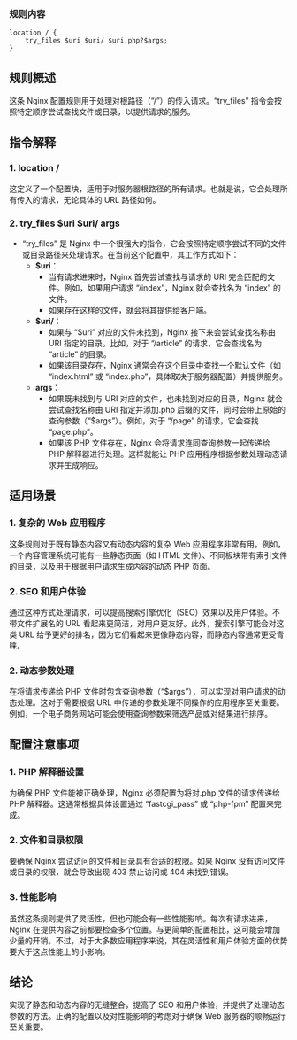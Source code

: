 ### 规则内容



```
location / {
    try_files $uri $uri/ $uri.php?$args;
}
```



## 规则概述

这条 Nginx 配置规则用于处理对根路径（“/”）的传入请求。“try_files” 指令会按照特定顺序尝试查找文件或目录，以提供请求的服务。

## 指令解释

### 1. location /

这定义了一个配置块，适用于对服务器根路径的所有请求。也就是说，它会处理所有传入的请求，无论具体的 URL 路径如何。

### 2. try_files $uri $uri/ args

- “try_files” 是 Nginx 中一个很强大的指令，它会按照特定顺序尝试不同的文件或目录路径来处理请求。在当前这个配置中，其工作方式如下：
  - **$uri**：
    - 当有请求进来时，Nginx 首先尝试查找与请求的 URI 完全匹配的文件。例如，如果用户请求 “/index”，Nginx 就会查找名为 “index” 的文件。
    - 如果存在这样的文件，就会将其提供给客户端。
  - **$uri/**：
    - 如果与 “$uri” 对应的文件未找到，Nginx 接下来会尝试查找名称由 URI 指定的目录。比如，对于 “/article” 的请求，它会查找名为 “article” 的目录。
    - 如果该目录存在，Nginx 通常会在这个目录中查找一个默认文件（如 “index.html” 或 “index.php”，具体取决于服务器配置）并提供服务。
  - **args**：
    - 如果既未找到与 URI 对应的文件，也未找到对应的目录，Nginx 就会尝试查找名称由 URI 指定并添加.php 后缀的文件，同时会带上原始的查询参数（“$args”）。例如，对于 “/page” 的请求，它会查找 “page.php”。
    - 如果该 PHP 文件存在，Nginx 会将请求连同查询参数一起传递给 PHP 解释器进行处理。这样就能让 PHP 应用程序根据参数处理动态请求并生成响应。

## 适用场景

### 1. 复杂的 Web 应用程序

这条规则对于既有静态内容又有动态内容的复杂 Web 应用程序非常有用。例如，一个内容管理系统可能有一些静态页面（如 HTML 文件）、不同板块带有索引文件的目录，以及用于根据用户请求生成内容的动态 PHP 页面。

### 2. SEO 和用户体验

通过这种方式处理请求，可以提高搜索引擎优化（SEO）效果以及用户体验。不带文件扩展名的 URL 看起来更简洁，对用户更友好。此外，搜索引擎可能会对这类 URL 给予更好的排名，因为它们看起来更像静态内容，而静态内容通常更受青睐。

### 2. 动态参数处理

在将请求传递给 PHP 文件时包含查询参数（“$args”），可以实现对用户请求的动态处理。这对于需要根据 URL 中传递的参数处理不同操作的应用程序至关重要。例如，一个电子商务网站可能会使用查询参数来筛选产品或对结果进行排序。

## 配置注意事项

### 1. PHP 解释器设置

为确保 PHP 文件能被正确处理，Nginx 必须配置为将对.php 文件的请求传递给 PHP 解释器。这通常根据具体设置通过 “fastcgi_pass” 或 “php-fpm” 配置来完成。

### 2. 文件和目录权限

要确保 Nginx 尝试访问的文件和目录具有合适的权限。如果 Nginx 没有访问文件或目录的权限，就会导致出现 403 禁止访问或 404 未找到错误。

### 3. 性能影响

虽然这条规则提供了灵活性，但也可能会有一些性能影响。每次有请求进来，Nginx 在提供内容之前都要检查多个位置。与更简单的配置相比，这可能会增加少量的开销。不过，对于大多数应用程序来说，其在灵活性和用户体验方面的优势要大于这点性能上的小影响。

## 结论

实现了静态和动态内容的无缝整合，提高了 SEO 和用户体验，并提供了处理动态参数的方法。正确的配置以及对性能影响的考虑对于确保 Web 服务器的顺畅运行至关重要。